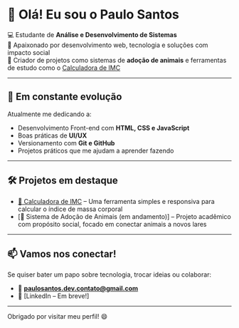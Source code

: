 # 👋 Olá! Eu sou o Paulo Santos

💻 Estudante de **Análise e Desenvolvimento de Sistemas**  
🚀 Apaixonado por desenvolvimento web, tecnologia e soluções com impacto social  
🐾 Criador de projetos como sistemas de **adoção de animais** e ferramentas de estudo como o [Calculadora de IMC](https://imcestudos.vercel.app)

---

## 🚧 Em constante evolução

Atualmente me dedicando a:

- Desenvolvimento Front-end com **HTML, CSS e JavaScript**
- Boas práticas de **UI/UX**
- Versionamento com **Git e GitHub**
- Projetos práticos que me ajudam a aprender fazendo

---

## 🛠️ Projetos em destaque

- [🔗 Calculadora de IMC](https://imcestudos.vercel.app) – Uma ferramenta simples e responsiva para calcular o índice de massa corporal  
- [🔧 Sistema de Adoção de Animais (em andamento)] – Projeto acadêmico com propósito social, focado em conectar animais a novos lares

---

## 📫 Vamos nos conectar!

Se quiser bater um papo sobre tecnologia, trocar ideias ou colaborar:

- 📧 **paulosantos.dev.contato@gmail.com**
- 💼 [LinkedIn – Em breve!]

---

Obrigado por visitar meu perfil! 😄
